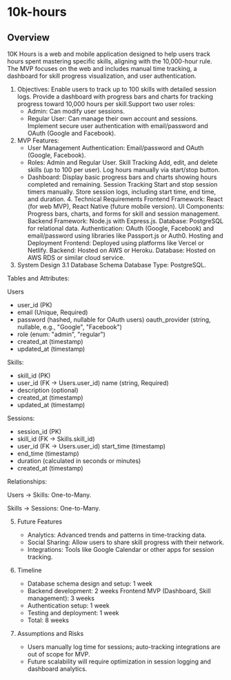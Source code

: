 # 10k-hours

## Overview

10K Hours is a web and mobile application designed to help users track hours spent mastering specific skills, aligning with the 10,000-hour rule. The MVP focuses on the web and includes manual time tracking, a dashboard for skill progress visualization, and user authentication.

1. Objectives:
   Enable users to track up to 100 skills with detailed session logs. Provide a dashboard with progress bars and charts for tracking progress toward 10,000 hours per skill.Support two user roles:
   - Admin: Can modify user sessions.
   - Regular User: Can manage their own account and sessions.
     Implement secure user authentication with email/password and OAuth (Google and Facebook).
2. MVP Features:
   - User Management
     Authentication: Email/password and OAuth (Google, Facebook).
   - Roles: Admin and Regular User.
     Skill Tracking
     Add, edit, and delete skills (up to 100 per user).
     Log hours manually via start/stop button.
   - Dashboard:
     Display basic progress bars and charts showing hours completed and remaining.
     Session Tracking
     Start and stop session timers manually.
     Store session logs, including start time, end time, and duration. 4. Technical Requirements
     Frontend
     Framework: React (for web MVP), React Native (future mobile version).
     UI Components: Progress bars, charts, and forms for skill and session management.
     Backend
     Framework: Node.js with Express.js.
     Database: PostgreSQL for relational data.
     Authentication: OAuth (Google, Facebook) and email/password using libraries like Passport.js or Auth0.
     Hosting and Deployment
     Frontend: Deployed using platforms like Vercel or Netlify.
     Backend: Hosted on AWS or Heroku.
     Database: Hosted on AWS RDS or similar cloud service.
3. System Design
   3.1 Database Schema
   Database Type: PostgreSQL.

Tables and Attributes:

Users

- user_id (PK)
- email (Unique, Required)
- password (hashed, nullable for OAuth users)
  oauth_provider (string, nullable, e.g., "Google", "Facebook")
- role (enum: "admin", "regular")
- created_at (timestamp)
- updated_at (timestamp)

Skills:

- skill_id (PK)
- user_id (FK → Users.user_id)
  name (string, Required)
- description (optional)
- created_at (timestamp)
- updated_at (timestamp)

Sessions:

- session_id (PK)
- skill_id (FK → Skills.skill_id)
- user_id (FK → Users.user_id)
  start_time (timestamp)
- end_time (timestamp)
- duration (calculated in seconds or minutes)
- created_at (timestamp)

Relationships:

Users → Skills: One-to-Many.

Skills → Sessions: One-to-Many.

5. Future Features

   - Analytics: Advanced trends and patterns in time-tracking data.
   - Social Sharing: Allow users to share skill progress with their network.
   - Integrations: Tools like Google Calendar or other apps for session tracking.

6. Timeline

   - Database schema design and setup: 1 week
   - Backend development: 2 weeks
     Frontend MVP (Dashboard, Skill management): 3 weeks
   - Authentication setup: 1 week
   - Testing and deployment: 1 week
   - Total: 8 weeks

7. Assumptions and Risks
   - Users manually log time for sessions; auto-tracking integrations are out of scope for MVP.
   - Future scalability will require optimization in session logging and dashboard analytics.
